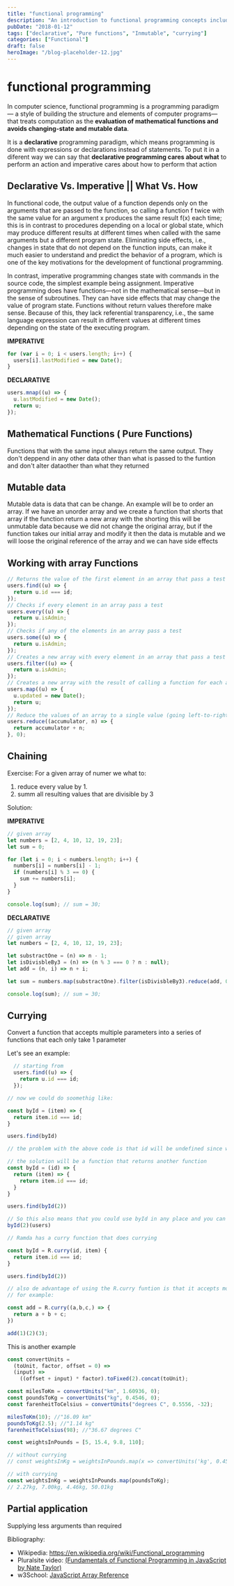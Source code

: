 ```yaml
---
title: "functional programming"
description: "An introduction to functional programming concepts including declarative programming, pure functions, immutability, and currying"
pubDate: "2018-01-12"
tags: ["declarative", "Pure functions", "Inmutable", "currying"]
categories: ["Functional"]
draft: false
heroImage: "/blog-placeholder-12.jpg"
---
```


# functional programming

In computer science, functional programming is a programming paradigm — a style of building the structure and elements of computer programs— that treats computation as the <b>evaluation of mathematical functions and avoids changing-state and mutable data</b>.

It is a <b>declarative</b> programming paradigm, which means programming is done with expressions or declarations instead of statements. To put it in a diferent way we can say that
<b>declarative programming cares about what</b> to perform an action and imperative cares about how to perform that action

## Declarative Vs. Imperative || What Vs. How

In functional code, the output value of a function depends only on the arguments that are passed to the function, so calling a function f twice with the same value for an argument x produces the same result f(x) each time; this is in contrast to procedures depending on a local or global state, which may produce different results at different times when called with the same arguments but a different program state. Eliminating side effects, i.e., changes in state that do not depend on the function inputs, can make it much easier to understand and predict the behavior of a program, which is one of the key motivations for the development of functional programming.

In contrast, imperative programming changes state with commands in the source code, the simplest example being assignment. Imperative programming does have functions—not in the mathematical sense—but in the sense of subroutines. They can have side effects that may change the value of program state. Functions without return values therefore make sense. Because of this, they lack referential transparency, i.e., the same language expression can result in different values at different times depending on the state of the executing program.

<b>IMPERATIVE </b>

```javascript
for (var i = 0; i < users.length; i++) {
  users[i].lastModified = new Date();
}
```

<b>DECLARATIVE</b>

```javascript
users.mnap((u) => {
  u.lastModified = new Date();
  return u;
});
```

## Mathematical Functions ( Pure Functions)

Functions that with the same input always return the same output. They don't deppend in any other data other than what is passed to the funtion and don't alter dataother than what they returned

## Mutable data

Mutable data is data that can be change.
An example will be to order an array. If we have an unorder array and we create a function that shorts that array if the function return a new array with the shorting this will be unmutable data because we did not change the original array, but if the function takes our initial array and modify it then the data is mutable and we will loose the original reference of the array and we can have side effects

## Working with array Functions

```javascript
// Returns the value of the first element in an array that pass a test
users.find((u) => {
  return u.id === id;
});
// Checks if every element in an array pass a test
users.every((u) => {
  return u.isAdmin;
});
// Checks if any of the elements in an array pass a test
users.some((u) => {
  return u.isAdmin;
});
// Creates a new array with every element in an array that pass a test
users.filter((u) => {
  return u.isAdmin;
});
// Creates a new array with the result of calling a function for each array element
users.map((u) => {
  u.updated = new Date();
  return u;
});
// Reduce the values of an array to a single value (going left-to-right)
users.reduce((accumulator, n) => {
  return accumulator + n;
}, 0);
```

## Chaining

Exercise: For a given array of numer we what to:

1.  reduce every value by 1.
2.  summ all resulting values that are divisible by 3

Solution:

<b>IMPERATIVE</b>

```javascript
// given array
let numbers = [2, 4, 10, 12, 19, 23];
let sum = 0;

for (let i = 0; i < numbers.length; i++) {
  numbers[i] = numbers[i] - 1;
  if (numbers[i] % 3 == 0) {
    sum += numbers[i];
  }
}

console.log(sum); // sum = 30;
```

<b>DECLARATIVE</b>

```javascript
// given array
// given array
let numbers = [2, 4, 10, 12, 19, 23];

let substractOne = (n) => n - 1;
let isDivisbleBy3 = (n) => (n % 3 === 0 ? n : null);
let add = (n, i) => n + i;

let sum = numbers.map(substractOne).filter(isDivisbleBy3).reduce(add, 0);

console.log(sum); // sum = 30;
```

## Currying

Convert a function that accepts multiple parameters into a series of functions that each only take 1 parameter

Let's see an example: <br>

```javascript
  // starting from
  users.find((u) => {
    return u.id === id;
  });

// now we could do soomethig like:

const byId = (item) => {
  return item.id === id;
}

users.find(byId)

// the problem with the above code is that id will be undefined since we need 2 params and we are passing only one

// the solution will be a function that returns another function
const byId = (id) => {
  return (item) => {
    return item.id === id;
  }
}

users.find(byId(2))

// So this also means that you could use byId in any place and you can call it like:
byId(2)(users)

// Ramda has a curry function that does currying

const byId = R.curry(id, item) {
  return item.id === id;
}

users.find(byId(2))

// also de advantage of using the R.curry funtion is that it accepts more than 2 parameters
// for example:

const add = R.curry((a,b,c,) => {
  return a + b + c;
})

add(1)(2)(3);


```

This is another example

```javascript
const convertUnits =
  (toUnit, factor, offset = 0) =>
  (input) =>
    ((offset + input) * factor).toFixed(2).concat(toUnit);

const milesToKm = convertUnits("km", 1.60936, 0);
const poundsToKg = convertUnits("kg", 0.4546, 0);
const farenheitToCelsius = convertUnits("degrees C", 0.5556, -32);

milesToKm(10); //"16.09 km"
poundsToKg(2.5); //"1.14 kg"
farenheitToCelsius(98); //"36.67 degrees C"

const weightsInPounds = [5, 15.4, 9.8, 110];

// without currying
// const weightsInKg = weightsInPounds.map(x => convertUnits('kg', 0.45460, 0)(x));

// with currying
const weightsInKg = weightsInPounds.map(poundsToKg);
// 2.27kg, 7.00kg, 4.46kg, 50.01kg
```

## Partial application

Supplying less arguments than required

Bibliography:<br>

- Wikipedia: https://en.wikipedia.org/wiki/Functional_programming <br>
- Pluralsite video: [(Fundamentals of Functional Programming in JavaScript by Nate Taylor)](https://app.pluralsight.com/library/courses/javascript-functional-programming-fundamentals/exercise-files)<br>
- w3School: [JavaScript Array Reference](https://www.w3schools.com/jsref/jsref_obj_array.asp)
